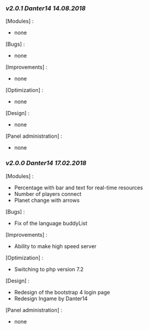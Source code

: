 ### _v2.0.1	Danter14 14.08.2018_
[Modules] :
- none

[Bugs] :
- none

[Improvements] :
- none

[Optimization] :
- none

[Design] :
- none

[Panel administration] :
- none

### _v2.0.0	Danter14 17.02.2018_
[Modules] :
- Percentage with bar and text for real-time resources
- Number of players connect
- Planet change with arrows

[Bugs] :
- Fix of the language buddyList

[Improvements] :
- Ability to make high speed server

[Optimization] :
- Switching to php version 7.2

[Design] :
- Redesign of the bootstrap 4 login page
- Redesign Ingame by Danter14

[Panel administration] :
- none